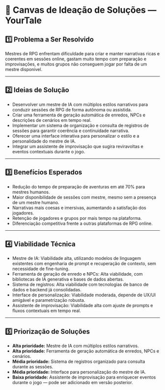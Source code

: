 
# 📌 Canvas de Ideação de Soluções — YourTale

## 1️⃣ Problema a Ser Resolvido
Mestres de RPG enfrentam dificuldade para criar e manter narrativas ricas e coerentes em sessões online, gastam muito tempo com preparação e improvisações, e muitos grupos não conseguem jogar por falta de um mestre disponível.

---

## 2️⃣ Ideias de Solução
- Desenvolver um mestre de IA com múltiplos estilos narrativos para conduzir sessões de RPG de forma autônoma ou assistida.
- Criar uma ferramenta de geração automática de enredos, NPCs e descrições de cenários em tempo real.
- Implementar um sistema de organização e consulta de registros de sessões para garantir coerência e continuidade narrativa.
- Oferecer uma interface interativa para personalizar o estilo e a personalidade do mestre de IA.
- Integrar um assistente de improvisação que sugira reviravoltas e eventos contextuais durante o jogo.

---

## 3️⃣ Benefícios Esperados
- Redução do tempo de preparação de aventuras em até 70% para mestres humanos.
- Maior disponibilidade de sessões com mestre, mesmo sem a presença de um mestre humano.
- Narrativas mais coesas e imersivas, aumentando a satisfação dos jogadores.
- Retenção de jogadores e grupos por mais tempo na plataforma.
- Diferenciação competitiva frente a outras plataformas de RPG online.

---

## 4️⃣ Viabilidade Técnica
- Mestre de IA: Viabilidade alta, utilizando modelos de linguagem existentes com engenharia de prompt e recuperação de contexto, sem necessidade de fine-tuning.
- Ferramenta de geração de enredo e NPCs: Alta viabilidade, com bibliotecas de IA generativa e bases de dados abertas.
- Sistema de registros: Alta viabilidade com tecnologias de banco de dados e backend já consolidadas.
- Interface de personalização: Viabilidade moderada, depende de UX/UI amigável e parametrização robusta.
- Assistente de improvisação: Viabilidade alta com ajuste de prompts e fluxos contextuais em tempo real.

---

## 5️⃣ Priorização de Soluções
- **Alta prioridade:** Mestre de IA com múltiplos estilos narrativos.
- **Alta prioridade:** Ferramenta de geração automática de enredos, NPCs e cenários.
- **Média prioridade:** Sistema de registros organizado para consulta durante as sessões.
- **Média prioridade:** Interface para personalização do mestre de IA.
- **Baixa prioridade:** Assistente de improvisação para enriquecer eventos durante o jogo — pode ser adicionado em versão posterior.
